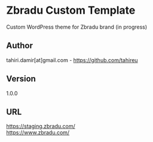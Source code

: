 # Zbradu Custom Template
Custom WordPress theme for Zbradu brand (in progress)

## Author
tahiri.damir[at]gmail.com - https://github.com/tahireu

## Version
1.0.0

## URL
https://staging.zbradu.com/<br />
https://www.zbradu.com/